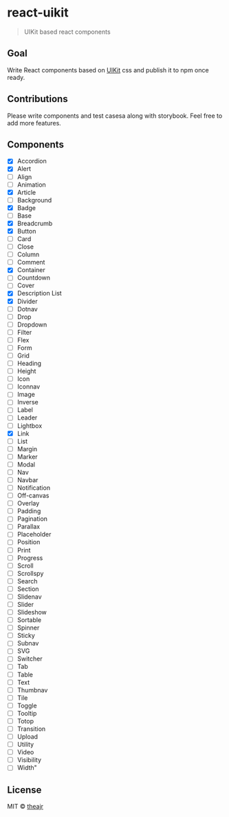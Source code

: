 # react-uikit

> UIKit based react components

## Goal

Write React components based on [UIKit](https://getuikit.com/) css and publish it to npm once ready.

## Contributions

Please write components and test casesa along with storybook. Feel free to add more features.

## Components
- [x] Accordion
- [x] Alert
- [ ] Align
- [ ] Animation
- [x] Article
- [ ] Background
- [x] Badge
- [ ] Base
- [x] Breadcrumb
- [x] Button
- [ ] Card
- [ ] Close
- [ ] Column
- [ ] Comment
- [x] Container
- [ ] Countdown
- [ ] Cover
- [X] Description List
- [X] Divider
- [ ] Dotnav
- [ ] Drop
- [ ] Dropdown
- [ ] Filter
- [ ] Flex
- [ ] Form
- [ ] Grid
- [ ] Heading
- [ ] Height
- [ ] Icon
- [ ] Iconnav
- [ ] Image
- [ ] Inverse
- [ ] Label
- [ ] Leader
- [ ] Lightbox
- [x] Link
- [ ] List
- [ ] Margin
- [ ] Marker
- [ ] Modal
- [ ] Nav
- [ ] Navbar
- [ ] Notification
- [ ] Off-canvas
- [ ] Overlay
- [ ] Padding
- [ ] Pagination
- [ ] Parallax
- [ ] Placeholder
- [ ] Position
- [ ] Print
- [ ] Progress
- [ ] Scroll
- [ ] Scrollspy
- [ ] Search
- [ ] Section
- [ ] Slidenav
- [ ] Slider
- [ ] Slideshow
- [ ] Sortable
- [ ] Spinner
- [ ] Sticky
- [ ] Subnav
- [ ] SVG
- [ ] Switcher
- [ ] Tab
- [ ] Table
- [ ] Text
- [ ] Thumbnav
- [ ] Tile
- [ ] Toggle
- [ ] Tooltip
- [ ] Totop
- [ ] Transition
- [ ] Upload
- [ ] Utility
- [ ] Video
- [ ] Visibility
- [ ] Width"

## License

MIT © [theajr](https://github.com/theajr)
